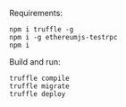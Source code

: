 Requirements:  

`npm i truffle -g`  
`npm i -g ethereumjs-testrpc`  
`npm i`

Build and run:
  
`truffle compile`  
`truffle migrate`  
`truffle deploy`